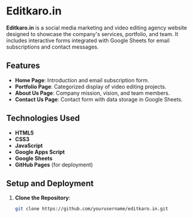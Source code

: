 # Editkaro.in

**Editkaro.in** is a social media marketing and video editing agency website designed to showcase the company's services, portfolio, and team. It includes interactive forms integrated with Google Sheets for email subscriptions and contact messages.

## Features

- **Home Page**: Introduction and email subscription form.
- **Portfolio Page**: Categorized display of video editing projects.
- **About Us Page**: Company mission, vision, and team members.
- **Contact Us Page**: Contact form with data storage in Google Sheets.

## Technologies Used

- **HTML5**
- **CSS3**
- **JavaScript**
- **Google Apps Script**
- **Google Sheets**
- **GitHub Pages** (for deployment)

## Setup and Deployment

1. **Clone the Repository**:
   ```bash
   git clone https://github.com/yourusername/editkaro.in.git
  
